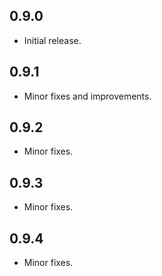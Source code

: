 ## 0.9.0

* Initial release.

## 0.9.1

* Minor fixes and improvements.

## 0.9.2

* Minor fixes.

## 0.9.3

* Minor fixes.

## 0.9.4

* Minor fixes.